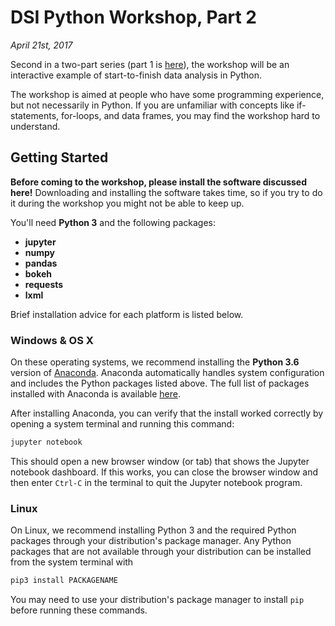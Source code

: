 # DSI Python Workshop, Part 2

_April 21st, 2017_

Second in a two-part series (part 1 is [here][part1]), the workshop will be an
interactive example of start-to-finish data analysis in Python.

[part1]: https://github.com/clarkfitzg/python_april_2017

The workshop is aimed at people who have some programming experience, but not
necessarily in Python. If you are unfamiliar with concepts like if-statements,
for-loops, and data frames, you may find the workshop hard to understand.

## Getting Started

__Before coming to the workshop, please install the software discussed here!__
Downloading and installing the software takes time, so if you try to do it
during the workshop you might not be able to keep up.

You'll need __Python 3__ and the following packages:

* __jupyter__
* __numpy__
* __pandas__
* __bokeh__
* __requests__
* __lxml__

Brief installation advice for each platform is listed below.

### Windows & OS X

On these operating systems, we recommend installing the __Python 3.6__ version
of [Anaconda]. Anaconda automatically handles system configuration and includes
the Python packages listed above. The full list of packages installed with
Anaconda is available [here][anaconda-pkgs].

After installing Anaconda, you can verify that the install worked correctly by
opening a system terminal and running this command:

```bash
jupyter notebook
```

This should open a new browser window (or tab) that shows the Jupyter notebook
dashboard. If this works, you can close the browser window and then enter
`Ctrl-C` in the terminal to quit the Jupyter notebook program.

[Anaconda]: https://www.continuum.io/downloads
[anaconda-pkgs]: https://docs.continuum.io/anaconda/pkg-docs

### Linux

On Linux, we recommend installing Python 3 and the required Python packages
through your distribution's package manager. Any Python packages that are not
available through your distribution can be installed from the system terminal
with

```bash
pip3 install PACKAGENAME
```

You may need to use your distribution's package manager to install `pip` before
running these commands.
